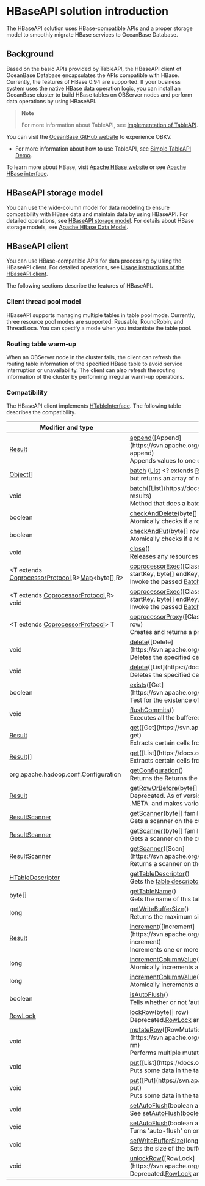 # HBaseAPI solution introduction

The HBaseAPI solution uses HBase-compatible APIs and a proper storage model to smoothly migrate HBase services to OceanBase Database. 

## Background

Based on the basic APIs provided by TableAPI, the HBaseAPI client of OceanBase Database encapsulates the APIs compatible with HBase. Currently, the features of HBase 0.94 are supported. If your business system uses the native HBase data operation logic, you can install an OceanBase cluster to build HBase tables on OBServer nodes and perform data operations by using HBaseAPI. 

> **Note**
>
> For more information about TableAPI, see [Implementation of TableAPI](https://open.oceanbase.com/docs/observer-cn/V3.1.1/10000000000013926). 

You can visit the [OceanBase GitHub website](https://github.com/oceanbase) to experience OBKV.

+ For more information about how to use TableAPI, see [Simple TableAPI Demo](https://github.com/oceanbase/obkv-table-client-java/tree/master/example).

To learn more about HBase, visit [Apache HBase website](https://hbase.apache.org/) or see [Apache HBase interface](https://hbase.apache.org/1.1/apidocs/org/apache/hadoop/hbase/client/Table.html). 

## HBaseAPI storage model

You can use the wide-column model for data modeling to ensure compatibility with HBase data and maintain data by using HBaseAPI. For detailed operations, see [HBaseAPI storage model](../600.hbaseapi/200.hbaseapi-storage-models.md).
For details about HBase storage models, see [Apache HBase Data Model](https://hbase.apache.org/book.html#datamodel). 

## HBaseAPI client

You can use HBase-compatible APIs for data processing by using the HBaseAPI client. For detailed operations, see [Usage instructions of the HBaseAPI client](../600.hbaseapi/300.use-of-the-hbaseapi-client.md). 

The following sections describe the features of HBaseAPI.

### Client thread pool model

HBaseAPI supports managing multiple tables in table pool mode. Currently, three resource pool modes are supported: Reusable, RoundRobin, and ThreadLoca. You can specify a mode when you instantiate the table pool. 

### Routing table warm-up

When an OBServer node in the cluster fails, the client can refresh the routing table information of the specified HBase table to avoid service interruption or unavailability. The client can also refresh the routing information of the cluster by performing irregular warm-up operations. 

### Compatibility

The HBaseAPI client implements [HTableInterface](https://svn.apache.org/repos/asf/hbase/hbase.apache.org/trunk/0.94/apidocs/org/apache/hadoop/hbase/client/HTableInterface.html). The following table describes the compatibility.

| Modifier and type | Method and description | Compatibility |
|---|----|----|
| [Result](https://svn.apache.org/repos/asf/hbase/hbase.apache.org/trunk/0.94/apidocs/org/apache/hadoop/hbase/client/Result.html) | [append](https://svn.apache.org/repos/asf/hbase/hbase.apache.org/trunk/0.94/apidocs/org/apache/hadoop/hbase/client/HTableInterface.html#append(org.apache.hadoop.hbase.client.Append))([Append](https://svn.apache.org/repos/asf/hbase/hbase.apache.org/trunk/0.94/apidocs/org/apache/hadoop/hbase/client/Append.html) append)</br>Appends values to one or more columns within a single row. | Supported |
| [Object](https://docs.oracle.com/javase/6/docs/api/java/lang/Object.html?is-external=true)[] | [batch](https://svn.apache.org/repos/asf/hbase/hbase.apache.org/trunk/0.94/apidocs/org/apache/hadoop/hbase/client/HTableInterface.html#batch(java.util.List)) ([List](https://docs.oracle.com/javase/6/docs/api/java/util/List.html?is-external=true) <? extends [Row](https://svn.apache.org/repos/asf/hbase/hbase.apache.org/trunk/0.94/apidocs/org/apache/hadoop/hbase/client/Row.html) > actions)Same as [batch(List, Object[])](https://svn.apache.org/repos/asf/hbase/hbase.apache.org/trunk/0.94/apidocs/org/apache/hadoop/hbase/client/HTableInterface.html#batch(java.util.List,%20java.lang.Object[])), </br>but returns an array of results instead of using a results parameter reference. | Unsupported |
| void | [batch](https://svn.apache.org/repos/asf/hbase/hbase.apache.org/trunk/0.94/apidocs/org/apache/hadoop/hbase/client/HTableInterface.html#batch(java.util.List,%20java.lang.Object[]))([List](https://docs.oracle.com/javase/6/docs/api/java/util/List.html?is-external=true) <? extends [Row](https://svn.apache.org/repos/asf/hbase/hbase.apache.org/trunk/0.94/apidocs/org/apache/hadoop/hbase/client/Row.html) > actions, [Object](https://docs.oracle.com/javase/6/docs/api/java/lang/Object.html?is-external=true)[] results)</br>Method that does a batch call on Deletes, Gets, Puts, Increments, Appends and RowMutations. | Unsupported |
| boolean | [checkAndDelete](https://svn.apache.org/repos/asf/hbase/hbase.apache.org/trunk/0.94/apidocs/org/apache/hadoop/hbase/client/HTableInterface.html#checkAndDelete(byte[],%20byte[],%20byte[],%20byte[],%20org.apache.hadoop.hbase.client.Delete))(byte[] row, byte[] family, byte[] qualifier, byte[] value,[Delete](https://svn.apache.org/repos/asf/hbase/hbase.apache.org/trunk/0.94/apidocs/org/apache/hadoop/hbase/client/Delete.html) delete)</br>Atomically checks if a row/family/qualifier value matches the expected value. | Supported |
| boolean | [checkAndPut](https://svn.apache.org/repos/asf/hbase/hbase.apache.org/trunk/0.94/apidocs/org/apache/hadoop/hbase/client/HTableInterface.html#checkAndPut(byte[],%20byte[],%20byte[],%20byte[],%20org.apache.hadoop.hbase.client.Put))(byte[] row, byte[] family, byte[] qualifier, byte[] value, [Put](https://svn.apache.org/repos/asf/hbase/hbase.apache.org/trunk/0.94/apidocs/org/apache/hadoop/hbase/client/Put.html) put)</br>Atomically checks if a row/family/qualifier value matches the expected value. | Supported |
| void | [close](https://svn.apache.org/repos/asf/hbase/hbase.apache.org/trunk/0.94/apidocs/org/apache/hadoop/hbase/client/HTableInterface.html#close())()</br>Releases any resources help or pending changes in internal buffers. | Supported |
| \<T extends [CoprocessorProtocol](https://svn.apache.org/repos/asf/hbase/hbase.apache.org/trunk/0.94/apidocs/org/apache/hadoop/hbase/ipc/CoprocessorProtocol.html),R>[Map](https://docs.oracle.com/javase/6/docs/api/java/util/Map.html?is-external=true)\<byte[],R> | [coprocessorExec](https://svn.apache.org/repos/asf/hbase/hbase.apache.org/trunk/0.94/apidocs/org/apache/hadoop/hbase/client/HTableInterface.html#coprocessorExec(java.lang.Class,%20byte[],%20byte[],%20org.apache.hadoop.hbase.client.coprocessor.Batch.Call))([Class](https://docs.oracle.com/javase/6/docs/api/java/lang/Class.html?is-external=true)\<T> protocol, byte[] startKey, byte[] endKey, [Batch.Call](https://svn.apache.org/repos/asf/hbase/hbase.apache.org/trunk/0.94/apidocs/org/apache/hadoop/hbase/client/coprocessor/Batch.Call.html)\<T,R> callable)</br>Invoke the passed [Batch.Call](https://svn.apache.org/repos/asf/hbase/hbase.apache.org/trunk/0.94/apidocs/org/apache/hadoop/hbase/client/coprocessor/Batch.Call.html) against the [CoprocessorProtocol](https://svn.apache.org/repos/asf/hbase/hbase.apache.org/trunk/0.94/apidocs/org/apache/hadoop/hbase/ipc/CoprocessorProtocol.html) instances running in the selected regions. | Unsupported |
| \<T extends [CoprocessorProtocol](https://svn.apache.org/repos/asf/hbase/hbase.apache.org/trunk/0.94/apidocs/org/apache/hadoop/hbase/ipc/CoprocessorProtocol.html),R> void | [coprocessorExec](https://svn.apache.org/repos/asf/hbase/hbase.apache.org/trunk/0.94/apidocs/org/apache/hadoop/hbase/client/HTableInterface.html#coprocessorExec(java.lang.Class,%20byte[],%20byte[],%20org.apache.hadoop.hbase.client.coprocessor.Batch.Call,%20org.apache.hadoop.hbase.client.coprocessor.Batch.Callback))([Class](https://docs.oracle.com/javase/6/docs/api/java/lang/Class.html?is-external=true)\<T> protocol, byte[] startKey, byte[] endKey,[Batch.Call](https://svn.apache.org/repos/asf/hbase/hbase.apache.org/trunk/0.94/apidocs/org/apache/hadoop/hbase/client/coprocessor/Batch.Call.html)\<T,R> callable,[Batch.Callback](https://svn.apache.org/repos/asf/hbase/hbase.apache.org/trunk/0.94/apidocs/org/apache/hadoop/hbase/client/coprocessor/Batch.Callback.html)\<R> callback)</br>Invoke the passed [Batch.Call](https://svn.apache.org/repos/asf/hbase/hbase.apache.org/trunk/0.94/apidocs/org/apache/hadoop/hbase/client/coprocessor/Batch.Call.html) against the [CoprocessorProtocol](https://svn.apache.org/repos/asf/hbase/hbase.apache.org/trunk/0.94/apidocs/org/apache/hadoop/hbase/ipc/CoprocessorProtocol.html) instances running in the selected regions. | Unsupported |
| \<T extends [CoprocessorProtocol](https://svn.apache.org/repos/asf/hbase/hbase.apache.org/trunk/0.94/apidocs/org/apache/hadoop/hbase/ipc/CoprocessorProtocol.html)> T | [coprocessorProxy](https://svn.apache.org/repos/asf/hbase/hbase.apache.org/trunk/0.94/apidocs/org/apache/hadoop/hbase/client/HTableInterface.html#coprocessorProxy(java.lang.Class,%20byte[]))([Class](https://docs.oracle.com/javase/6/docs/api/java/lang/Class.html?is-external=true)\<T> protocol, byte[] row)</br>Creates and returns a proxy to the CoprocessorProtocol instance running in the region containing the specified row. | Unsupported |
| void | [delete](https://svn.apache.org/repos/asf/hbase/hbase.apache.org/trunk/0.94/apidocs/org/apache/hadoop/hbase/client/HTableInterface.html#delete(org.apache.hadoop.hbase.client.Delete))([Delete](https://svn.apache.org/repos/asf/hbase/hbase.apache.org/trunk/0.94/apidocs/org/apache/hadoop/hbase/client/Delete.html) delete)</br>Deletes the specified cells/row. | Supported |
| void | [delete](https://svn.apache.org/repos/asf/hbase/hbase.apache.org/trunk/0.94/apidocs/org/apache/hadoop/hbase/client/HTableInterface.html#delete(java.util.List))([List](https://docs.oracle.com/javase/6/docs/api/java/util/List.html?is-external=true)\<[Delete](https://svn.apache.org/repos/asf/hbase/hbase.apache.org/trunk/0.94/apidocs/org/apache/hadoop/hbase/client/Delete.html)> deletes)</br>Deletes the specified cells/rows in bulk. | Supported |
| boolean | [exists](https://svn.apache.org/repos/asf/hbase/hbase.apache.org/trunk/0.94/apidocs/org/apache/hadoop/hbase/client/HTableInterface.html#exists(org.apache.hadoop.hbase.client.Get))([Get](https://svn.apache.org/repos/asf/hbase/hbase.apache.org/trunk/0.94/apidocs/org/apache/hadoop/hbase/client/Get.html) get)</br>Test for the existence of columns in the table, as specified in the Get. | Supported |
| void | [flushCommits](https://svn.apache.org/repos/asf/hbase/hbase.apache.org/trunk/0.94/apidocs/org/apache/hadoop/hbase/client/HTableInterface.html#flushCommits())()</br>Executes all the buffered [Put](https://svn.apache.org/repos/asf/hbase/hbase.apache.org/trunk/0.94/apidocs/org/apache/hadoop/hbase/client/Put.html) operations. | Supported |
| [Result](https://svn.apache.org/repos/asf/hbase/hbase.apache.org/trunk/0.94/apidocs/org/apache/hadoop/hbase/client/Result.html) | [get](https://svn.apache.org/repos/asf/hbase/hbase.apache.org/trunk/0.94/apidocs/org/apache/hadoop/hbase/client/HTableInterface.html#get(org.apache.hadoop.hbase.client.Get))([Get](https://svn.apache.org/repos/asf/hbase/hbase.apache.org/trunk/0.94/apidocs/org/apache/hadoop/hbase/client/Get.html) get)</br>Extracts certain cells from a given row. | Supported |
| [Result](https://svn.apache.org/repos/asf/hbase/hbase.apache.org/trunk/0.94/apidocs/org/apache/hadoop/hbase/client/Result.html)[] | [get](https://svn.apache.org/repos/asf/hbase/hbase.apache.org/trunk/0.94/apidocs/org/apache/hadoop/hbase/client/HTableInterface.html#get(java.util.List))([List](https://docs.oracle.com/javase/6/docs/api/java/util/List.html?is-external=true)\<[Get](https://svn.apache.org/repos/asf/hbase/hbase.apache.org/trunk/0.94/apidocs/org/apache/hadoop/hbase/client/Get.html)> gets)</br>Extracts certain cells from the given rows, in batch. | Supported |
| org.apache.hadoop.conf.Configuration | [getConfiguration](https://svn.apache.org/repos/asf/hbase/hbase.apache.org/trunk/0.94/apidocs/org/apache/hadoop/hbase/client/HTableInterface.html#getConfiguration())()</br>Returns the Returns the Configuration object used by this instance. | Supported |
| [Result](https://svn.apache.org/repos/asf/hbase/hbase.apache.org/trunk/0.94/apidocs/org/apache/hadoop/hbase/client/Result.html) | [getRowOrBefore](https://svn.apache.org/repos/asf/hbase/hbase.apache.org/trunk/0.94/apidocs/org/apache/hadoop/hbase/client/HTableInterface.html#getRowOrBefore(byte[],%20byte[]))(byte[] row, byte[] family)</br>Deprecated. As of version 0.92 this method is deprecated without replacement. getRowOrBefore is used internally to find entries in .META. and makes various assumptions about the table (which are true for .META. but not in general) to be efficient. | Deprecated |
| [ResultScanner](https://svn.apache.org/repos/asf/hbase/hbase.apache.org/trunk/0.94/apidocs/org/apache/hadoop/hbase/client/ResultScanner.html) | [getScanner](https://svn.apache.org/repos/asf/hbase/hbase.apache.org/trunk/0.94/apidocs/org/apache/hadoop/hbase/client/HTableInterface.html#getScanner(byte[]))(byte[] family)</br>Gets a scanner on the current table for the given family. | Supported |
| [ResultScanner](https://svn.apache.org/repos/asf/hbase/hbase.apache.org/trunk/0.94/apidocs/org/apache/hadoop/hbase/client/ResultScanner.html) | [getScanner](https://svn.apache.org/repos/asf/hbase/hbase.apache.org/trunk/0.94/apidocs/org/apache/hadoop/hbase/client/HTableInterface.html#getScanner(byte[],%20byte[]))(byte[] family, byte[] qualifier)</br>Gets a scanner on the current table for the given family and qualifier. | Supported |
| [ResultScanner](https://svn.apache.org/repos/asf/hbase/hbase.apache.org/trunk/0.94/apidocs/org/apache/hadoop/hbase/client/ResultScanner.html) | [getScanner](https://svn.apache.org/repos/asf/hbase/hbase.apache.org/trunk/0.94/apidocs/org/apache/hadoop/hbase/client/HTableInterface.html#getScanner(org.apache.hadoop.hbase.client.Scan))([Scan](https://svn.apache.org/repos/asf/hbase/hbase.apache.org/trunk/0.94/apidocs/org/apache/hadoop/hbase/client/Scan.html) scan)</br>Returns a scanner on the current table as specified by the [Scan](https://svn.apache.org/repos/asf/hbase/hbase.apache.org/trunk/0.94/apidocs/org/apache/hadoop/hbase/client/Scan.html) object. | Supported |
| [HTableDescriptor](https://svn.apache.org/repos/asf/hbase/hbase.apache.org/trunk/0.94/apidocs/org/apache/hadoop/hbase/HTableDescriptor.html) | [getTableDescriptor](https://svn.apache.org/repos/asf/hbase/hbase.apache.org/trunk/0.94/apidocs/org/apache/hadoop/hbase/client/HTableInterface.html#getTableDescriptor())()</br>Gets the [table descriptor](https://svn.apache.org/repos/asf/hbase/hbase.apache.org/trunk/0.94/apidocs/org/apache/hadoop/hbase/HTableDescriptor.html) for this table. | Unsupported |
| byte[] | [getTableName](https://svn.apache.org/repos/asf/hbase/hbase.apache.org/trunk/0.94/apidocs/org/apache/hadoop/hbase/client/HTableInterface.html#getTableName())()</br>Gets the name of this table. | Supported |
| long | [getWriteBufferSize](https://svn.apache.org/repos/asf/hbase/hbase.apache.org/trunk/0.94/apidocs/org/apache/hadoop/hbase/client/HTableInterface.html#getWriteBufferSize())()</br>Returns the maximum size in bytes of the write buffer for this HTable. | Supported |
| [Result](https://svn.apache.org/repos/asf/hbase/hbase.apache.org/trunk/0.94/apidocs/org/apache/hadoop/hbase/client/Result.html) | [increment](https://svn.apache.org/repos/asf/hbase/hbase.apache.org/trunk/0.94/apidocs/org/apache/hadoop/hbase/client/HTableInterface.html#increment(org.apache.hadoop.hbase.client.Increment))([Increment](https://svn.apache.org/repos/asf/hbase/hbase.apache.org/trunk/0.94/apidocs/org/apache/hadoop/hbase/client/Increment.html)  increment)</br>Increments one or more columns within a single row. | Supported |
| long | [incrementColumnValue](https://svn.apache.org/repos/asf/hbase/hbase.apache.org/trunk/0.94/apidocs/org/apache/hadoop/hbase/client/HTableInterface.html#incrementColumnValue(byte[],%20byte[],%20byte[],%20long))(byte[] row, byte[] family, byte[] qualifier, long amount)</br>Atomically increments a column value. | Supported |
| long | [incrementColumnValue](https://svn.apache.org/repos/asf/hbase/hbase.apache.org/trunk/0.94/apidocs/org/apache/hadoop/hbase/client/HTableInterface.html#incrementColumnValue(byte[],%20byte[],%20byte[],%20long,%20boolean))(byte[] row, byte[] family, byte[] qualifier, long amount, Durability durability)</br>Atomically increments a column value. | Supported |
| boolean | [isAutoFlush](https://svn.apache.org/repos/asf/hbase/hbase.apache.org/trunk/0.94/apidocs/org/apache/hadoop/hbase/client/HTableInterface.html#isAutoFlush())()</br>Tells whether or not 'auto-flush' is turned on. | Supported |
| [RowLock](https://svn.apache.org/repos/asf/hbase/hbase.apache.org/trunk/0.94/apidocs/org/apache/hadoop/hbase/client/RowLock.html) | [lockRow](https://svn.apache.org/repos/asf/hbase/hbase.apache.org/trunk/0.94/apidocs/org/apache/hadoop/hbase/client/HTableInterface.html#lockRow(byte[]))(byte[] row)</br>Deprecated.[RowLock](https://svn.apache.org/repos/asf/hbase/hbase.apache.org/trunk/0.94/apidocs/org/apache/hadoop/hbase/client/RowLock.html) and associated operations are deprecated | Deprecated |
| void | [mutateRow](https://svn.apache.org/repos/asf/hbase/hbase.apache.org/trunk/0.94/apidocs/org/apache/hadoop/hbase/client/HTableInterface.html#mutateRow(org.apache.hadoop.hbase.client.RowMutations))([RowMutations](https://svn.apache.org/repos/asf/hbase/hbase.apache.org/trunk/0.94/apidocs/org/apache/hadoop/hbase/client/RowMutations.html)  rm)</br>Performs multiple mutations atomically on a single row. | Unsupported |
| void | [put](https://svn.apache.org/repos/asf/hbase/hbase.apache.org/trunk/0.94/apidocs/org/apache/hadoop/hbase/client/HTableInterface.html#put(java.util.List))([List](https://docs.oracle.com/javase/6/docs/api/java/util/List.html?is-external=true)\<[Put](https://svn.apache.org/repos/asf/hbase/hbase.apache.org/trunk/0.94/apidocs/org/apache/hadoop/hbase/client/Put.html)> puts)</br>Puts some data in the table, in batch. | Supported |
| void | [put](https://svn.apache.org/repos/asf/hbase/hbase.apache.org/trunk/0.94/apidocs/org/apache/hadoop/hbase/client/HTableInterface.html#put(org.apache.hadoop.hbase.client.Put))([Put](https://svn.apache.org/repos/asf/hbase/hbase.apache.org/trunk/0.94/apidocs/org/apache/hadoop/hbase/client/Put.html)  put)</br>Puts some data in the table. | Supported |
| void | [setAutoFlush](https://svn.apache.org/repos/asf/hbase/hbase.apache.org/trunk/0.94/apidocs/org/apache/hadoop/hbase/client/HTableInterface.html#setAutoFlush(boolean))(boolean autoFlush)</br>See [setAutoFlush(boolean, boolean)](https://svn.apache.org/repos/asf/hbase/hbase.apache.org/trunk/0.94/apidocs/org/apache/hadoop/hbase/client/HTableInterface.html#setAutoFlush(boolean,%20boolean)) | Supported |
| void | [setAutoFlush](https://svn.apache.org/repos/asf/hbase/hbase.apache.org/trunk/0.94/apidocs/org/apache/hadoop/hbase/client/HTableInterface.html#setAutoFlush(boolean,%20boolean))(boolean autoFlush, boolean clearBufferOnFail)</br>Turns 'auto-flush' on or off. | Supported |
| void | [setWriteBufferSize](https://svn.apache.org/repos/asf/hbase/hbase.apache.org/trunk/0.94/apidocs/org/apache/hadoop/hbase/client/HTableInterface.html#setWriteBufferSize(long))(long writeBufferSize)</br>Sets the size of the buffer in bytes. | Supported |
| void | [unlockRow](https://svn.apache.org/repos/asf/hbase/hbase.apache.org/trunk/0.94/apidocs/org/apache/hadoop/hbase/client/HTableInterface.html#unlockRow(org.apache.hadoop.hbase.client.RowLock))([RowLock](https://svn.apache.org/repos/asf/hbase/hbase.apache.org/trunk/0.94/apidocs/org/apache/hadoop/hbase/client/RowLock.html)  rl)</br>Deprecated.[RowLock](https://svn.apache.org/repos/asf/hbase/hbase.apache.org/trunk/0.94/apidocs/org/apache/hadoop/hbase/client/RowLock.html) and associated operations are deprecated | Deprecated |
